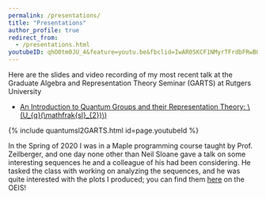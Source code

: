 ```yaml
---
permalink: /presentations/
title: "Presentations"
author_profile: true
redirect_from: 
  - /presentations.html
youtubeID: qhO0tm0JU_4&feature=youtu.be&fbclid=IwAR05KCF1NMyrTFrdbFRwBOUsV-T1QVS1snJBy4mus8jVbmWwR_hALwmKKco
---
```


Here are the slides and video recording of my most recent talk at the Graduate Algebra and Representation Theory Seminar (GARTS) at Rutgers University

* [An Introduction to Quantum Groups and their Representation Theory:
\\(U_{q}(\mathfrak{sl}_{2})\\)](https://almosttrivial.github.io/files/Quantum_sl2_GARTS.pdf)

{% include quantumsl2GARTS.html id=page.youtubeId %}


In the Spring of 2020 I was in a Maple programming course taught by Prof. Zeilberger, and one day none other than Neil Sloane gave a talk on some interesting sequences he and a colleague of his had been considering. He tasked the class with working on analyzing the sequences, and he was quite interested with the plots I produced; you can find them [here](https://oeis.org/A331452) on the OEIS!
